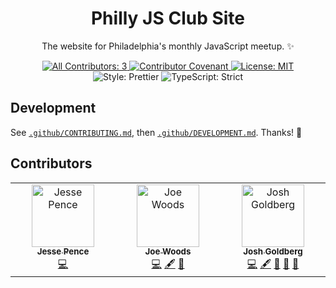 <h1 align="center">Philly JS Club Site</h1>

<p align="center">
The website for Philadelphia's monthly JavaScript meetup. ✨
</p>

<p align="center">
	<a href="#contributors" target="_blank">
<!-- prettier-ignore-start -->
<!-- ALL-CONTRIBUTORS-BADGE:START - Do not remove or modify this section -->
<img alt="All Contributors: 3" src="https://img.shields.io/badge/all_contributors-3-21bb42.svg" />
<!-- ALL-CONTRIBUTORS-BADGE:END -->
<!-- prettier-ignore-end -->
	</a>
	<a href="https://github.com/JoshuaKGoldberg/philly-js-club-site/blob/main/.github/CODE_OF_CONDUCT.md" target="_blank">
		<img alt="Contributor Covenant" src="https://img.shields.io/badge/code_of_conduct-enforced-21bb42" />
	</a>
	<a href="https://github.com/JoshuaKGoldberg/philly-js-club-site/blob/main/LICENSE.md" target="_blank">
	    <img alt="License: MIT" src="https://img.shields.io/github/license/JoshuaKGoldberg/philly-js-club-site?color=21bb42">
    </a>
	<img alt="Style: Prettier" src="https://img.shields.io/badge/style-prettier-21bb42.svg" />
    <img alt="TypeScript: Strict" src="https://img.shields.io/badge/typescript-strict-21bb42.svg" />
</p>

## Development

See [`.github/CONTRIBUTING.md`](./.github/CONTRIBUTING.md), then [`.github/DEVELOPMENT.md`](./.github/DEVELOPMENT.md).
Thanks! 💖

## Contributors

<!-- spellchecker: disable -->
<!-- ALL-CONTRIBUTORS-LIST:START - Do not remove or modify this section -->
<!-- prettier-ignore-start -->
<!-- markdownlint-disable -->
<table>
  <tbody>
    <tr>
      <td align="center" valign="top" width="14.28%"><a href="http://jovialpenguin.com"><img src="https://avatars.githubusercontent.com/u/102560332?v=4?s=100" width="100px;" alt="Jesse Pence"/><br /><sub><b>Jesse Pence</b></sub></a><br /><a href="https://github.com/JoshuaKGoldberg/philly-js-club-site/commits?author=jazzypants1989" title="Code">💻</a></td>
      <td align="center" valign="top" width="14.28%"><a href="https://joewoods.dev"><img src="https://avatars.githubusercontent.com/u/7093793?v=4?s=100" width="100px;" alt="Joe Woods"/><br /><sub><b>Joe Woods</b></sub></a><br /><a href="https://github.com/JoshuaKGoldberg/philly-js-club-site/commits?author=tjwds" title="Code">💻</a> <a href="#content-tjwds" title="Content">🖋</a> <a href="#maintenance-tjwds" title="Maintenance">🚧</a></td>
      <td align="center" valign="top" width="14.28%"><a href="http://www.joshuakgoldberg.com"><img src="https://avatars.githubusercontent.com/u/3335181?v=4?s=100" width="100px;" alt="Josh Goldberg"/><br /><sub><b>Josh Goldberg</b></sub></a><br /><a href="https://github.com/JoshuaKGoldberg/philly-js-club-site/commits?author=JoshuaKGoldberg" title="Code">💻</a> <a href="#content-JoshuaKGoldberg" title="Content">🖋</a> <a href="#design-JoshuaKGoldberg" title="Design">🎨</a> <a href="#maintenance-JoshuaKGoldberg" title="Maintenance">🚧</a> <a href="#tool-JoshuaKGoldberg" title="Tools">🔧</a></td>
    </tr>
  </tbody>
</table>

<!-- markdownlint-restore -->
<!-- prettier-ignore-end -->

<!-- ALL-CONTRIBUTORS-LIST:END -->
<!-- spellchecker: enable -->
